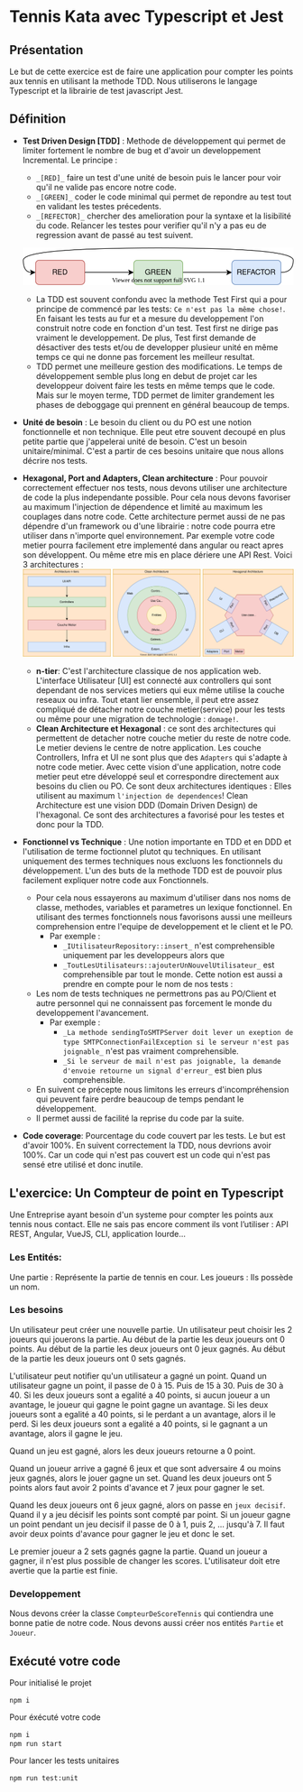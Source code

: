 # Tennis Kata avec Typescript et Jest

## Présentation
Le but de cette exercice est de faire une application pour compter les points aux tennis en utilisant la methode TDD. Nous utiliserons le langage Typescript et la librairie de test javascript Jest.

## Définition
* __Test Driven Design [TDD]__ : Methode de développement qui permet de limiter fortement le nombre de bug et d'avoir un developpement Incremental. Le principe : 
    * `_[RED]_` faire un test d'une unité de besoin puis le lancer pour voir qu'il ne valide pas encore notre code.
    * `_[GREEN]_` coder le code minimal qui permet de repondre au test tout en validant les testes précedents.
    * `_[REFECTOR]_` chercher des amelioration pour la syntaxe et la lisibilité du code. Relancer les testes pour verifier qu'il n'y a pas eu de regression avant de passé au test suivent.

    ![RED GREED REFACTOR](./assets/RED-GREEN-REFACTOR.svg)
    
    * La TDD est souvent confondu avec la methode Test First qui a pour principe de commencé par les tests: `Ce n'est pas la même chose!`. En faisant les tests au fur et a mesure du developpement l'on construit notre code en fonction d'un test. Test first ne dirige pas vraiment le developpement. De plus, Test first demande de désactiver des tests et/ou de developper plusieur unité en même temps ce qui ne donne pas forcement les meilleur resultat.
    * TDD permet une meilleure gestion des modifications. Le temps de développement semble plus long en debut de projet car les developpeur doivent faire les tests en même temps que le code. Mais sur le moyen terme, TDD permet de limiter grandement les phases de deboggage qui prennent en général beaucoup de temps.

* __Unité de besoin__ : Le besoin du client ou du PO est une notion fonctionnelle et non technique. Elle peut etre souvent decoupé en plus petite partie que j'appelerai unité de besoin. C'est un besoin unitaire/minimal. C'est a partir de ces besoins unitaire que nous allons décrire nos tests.

* __Hexagonal, Port and Adapters, Clean architecture__ : Pour pouvoir correctement effectuer nos tests, nous devons utiliser une architecture de code la plus independante possible. Pour cela nous devons favoriser au maximum l'injection de dépendence et limité au maximum les couplages dans notre code. Cette architecture permet aussi de ne pas dépendre d'un framework ou d'une librairie : notre code pourra etre utiliser dans n'importe quel environnement. Par exemple votre code metier pourra facilement etre implementé dans angular ou react apres son développent. Ou même etre mis en place dériere une API Rest. Voici 3 architectures : ![n-Tier/Clean/hexagonal](./assets/Clean_Archi.svg)
    * __n-tier__: C'est l'architecture classique de nos application web. L'interface Utilisateur [UI] est connecté aux controllers qui sont dependant de nos services metiers qui eux même utilise la couche reseaux ou infra. Tout etant lier ensemble, il peut etre assez compliqué de détacher notre couche metier(service) pour les tests ou même pour une migration de technologie : `domage!`.
    * __Clean Architecture et Hexagonal__ : ce sont des architectures qui permettent de detacher notre couche metier du reste de notre code. Le metier deviens le centre de notre application. Les couche Controllers, Infra et UI ne sont plus que des `Adapters` qui s'adapte à notre code metier. Avec cette vision d'une application, notre code metier peut etre développé seul et correspondre directement aux besoins du clien ou PO. Ce sont deux architectures identiques : Elles utilisent au maximum `l'injection de dependences`! Clean Architecture est une vision DDD (Domain Driven Design) de l'hexagonal. Ce sont des architectures a favorisé pour les testes et donc pour la TDD.
* __Fonctionnel vs Technique__ : Une notion importante en TDD et en DDD et l'utilisation de terme foctionnel plutot qu techniques. En utilisant uniquement des termes techniques nous excluons les fonctionnels du développement. L'un des buts de la methode TDD est de pouvoir plus facilement expliquer notre code aux Fonctionnels. 

    *  Pour cela nous essayerons au maximum d'utiliser dans nos noms de classe, methodes, variables et parametres un lexique fonctionnel. En utilisant des termes fonctionnels nous favorisons aussi une meilleurs comprehension entre l'equipe de developpement et le client et le PO. 
        - Par exemple : 
            * `_IUtilisateurRepository::insert_` n'est comprehensible uniquement par les developpeurs alors que 
            * `_ToutLesUtilisateurs::ajouterUnNouvelUtilisateur_` est comprehensible par tout le monde. Cette notion est aussi a prendre en compte pour le nom de nos tests : 
    * Les nom de tests techniques ne permettrons pas au PO/Client et autre personnel qui ne connaissent pas forcement le monde du developpement l'avancement.
        * Par exemple : 
            * `_La methode sendingToSMTPServer doit lever un exeption de type SMTPConnectionFailException si le serveur n'est pas joignable_` n'est pas vraiment comprehensible. 
            * `_Si le serveur de mail n'est pas joignable, la demande d'envoie retourne un signal d'erreur_` est bien plus comprehensible.
    * En suivent ce précepte nous limitons les erreurs d'incompréhension qui peuvent faire perdre beaucoup de temps pendant le développement.
    * Il permet aussi de facilité la reprise du code par la suite.
* __Code coverage__: Pourcentage du code couvert par les tests. Le but est d'avoir 100%. En suivent correctement la TDD, nous devrions avoir 100%. Car un code qui n'est pas couvert est un code qui n'est pas sensé etre utilisé et donc inutile.

## L'exercice: Un Compteur de point en Typescript
Une Entreprise ayant besoin d'un systeme pour compter les points aux tennis nous contact. Elle ne sais pas encore comment ils vont l’utiliser : API REST, Angular, VueJS, CLI, application lourde...

### Les Entités:
Une partie : Représente la partie de tennis en cour.
Les joueurs : Ils possède un nom.

### Les besoins
Un utilisateur peut créer une nouvelle partie.
Un utilisateur peut choisir les 2 joueurs qui jouerons la partie.
Au début de la partie les deux joueurs ont 0 points.
Au début de la partie les deux joueurs ont 0 jeux gagnés.
Au début de la partie les deux joueurs ont 0 sets gagnés.

L'utilisateur peut notifier qu'un utilisateur a gagné un point.
Quand un utilisateur gagne un point, il passe de 0 à 15. Puis de 15 à 30. Puis de 30 à 40.
Si les deux joueurs sont a egalité a 40 points, si aucun joueur a un avantage, le joueur qui gagne le point gagne un avantage.
Si les deux joueurs sont a egalité a 40 points, si le perdant a un avantage, alors il le perd.
Si les deux joueurs sont a egalité a 40 points, si le gagnant a un avantage, alors il gagne le jeu.

Quand un jeu est gagné, alors les deux joueurs retourne a 0 point.

Quand un joueur arrive a gagné 6 jeux et que sont adversaire 4 ou moins jeux gagnés, alors le jouer gagne un set.
Quand les deux joueurs ont 5 points alors faut avoir 2 points d'avance et 7 jeux pour gagner le set.

Quand les deux joueurs ont 6 jeux gagné, alors on passe en `jeux decisif`.
Quand il y a jeu décisif les points sont compté par point.
Si un joueur gagne un point pendant un jeu decisif il passe de 0 à 1, puis 2, ... jusqu'à 7. 
Il faut avoir deux points d'avance pour gagner le jeu et donc le set.

Le premier joueur a 2 sets gagnés gagne la partie.
Quand un joueur a gagner, il n'est plus possible de changer les scores.
L'utilisateur doit etre avertie que la partie est finie.

### Developpement
Nous devons créer la classe `CompteurDeScoreTennis` qui contiendra une bonne patie de notre code.
Nous devons aussi créer nos entités `Partie` et `Joueur`.

## Exécuté votre code

Pour initialisé le projet
```shell
npm i
```

Pour éxécuté votre code
```shell
npm i
npm run start
```

Pour lancer les tests unitaires
```shell
npm run test:unit
```